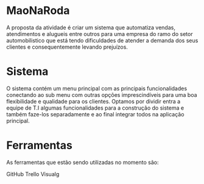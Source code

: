 # MaoNaRoda

A proposta da atividade é criar um  sistema que automatiza vendas, atendimentos e alugueis entre outros para uma empresa do ramo do setor automobilistico que está tendo dificuldades de atender a demanda dos seus clientes e consequentemente levando prejuízos.

# Sistema 

O sistema contém um menu principal com as principais funcionalidades conectando ao sub menu com outras opções imprescindíveis para uma boa flexibilidade e qualidade para os clientes.
 Optamos por dividir entra a equipe de T.I algumas funcionalidades para a construção do sistema e também faze-los separadamente e ao final integrar todos na aplicação principal.

 # Ferramentas

As ferramentas que estão sendo utilizadas no momento são:

GitHub 
Trello
Visualg